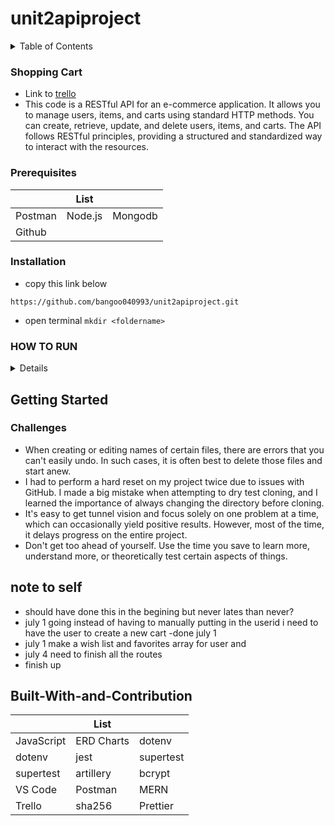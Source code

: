 # unit2apiproject


<details>
  <summary>Table of Contents</summary>
  <ol>
    <li>
      <a href="#about-the-project">About The Project</a>
      <ul>
        <li><a href="#Shopping-Cart">Shopping Cart</a></li>
      </ul>
    </li>
    <li>
      <a href="#getting-started">Getting Started</a>
      <ul>
        <li><a href="#prerequisites">Prerequisites</a></li>
        <li><a href="#installation">Installation</a></li>
      </ul>
    </li>
    <li><a href="#usage">Usage</a></li>
    <li><a href="#how-to-run">how to run</a></li>
    <li><a href="#contributing">Contributing</a></li>
    <li><a href="#license">License</a></li>
    <li><a href="#challenges">challenges</a></li>
    <li><a href="#note-to-self">note to self</a></li>
  </ol>
</details>

### Shopping Cart
-  Link to [trello](https://trello.com/invite/b/ieQ1mtcf/ATTIface979797e68de5cf0f94b9bc46405cE4727943/pack-opening)
-  This code is a RESTful API for an e-commerce application. It allows you to manage users, items, and carts using standard HTTP methods. You can create, retrieve, update, and delete users, items, and carts. The API follows RESTful principles, providing a structured and standardized way to interact with the resources.

### Prerequisites
|            | List       |           |
| ---------- | ---------- | --------- |
| Postman    | Node.js    | Mongodb   |
| Github     |            |           |

### Installation
-  copy this link below
<pre><code>https://github.com/bangoo040993/unit2apiproject.git</code></pre>
-  open terminal ```mkdir <foldername>```




### HOW TO RUN

<details>

-   Fork this repository
-   From your own forked repository url clone the code in terminal
-
-   In terminal use command git clone
-   from there assuming you have install node and git zshell install all the packages
-   `sudo npm i brcrypt dotenv express mongoose nodemon morgan`
-   then// `sudo npm i --save-dev artillery jest mongodb-memory-server@8.12.2 supertest`
-   sign up for mongodb database make sure your server accept all ip address by putting0.0.0
-   also install vscode
-   create a file call `touch .env` and inside that file you should have something like this from mongodb.
-            MONGO_URI=mongodb+srv://Sampleid:samplePassword@cluster0.iAmLost.mongodb.net/samplecluster?retryWrites=true&w=majority
             SECRET=i4ml05tn33d460Dh31pM3pu7MyW0r1D1N0rD3R

</details>

<!-- GETTING STARTED -->

## Getting Started

### Challenges

-   When creating or editing names of certain files, there are errors that you can't easily undo. In such cases, it is often best to delete those files and start anew.
-   I had to perform a hard reset on my project twice due to issues with GitHub. I made a big mistake when attempting to dry test cloning, and I learned the importance of always changing the directory before cloning.
-   It's easy to get tunnel vision and focus solely on one problem at a time, which can occasionally yield positive results. However, most of the time, it delays progress on the entire project.
-   Don't get too ahead of yourself. Use the time you save to learn more, understand more, or theoretically test certain aspects of things.

## note to self

-   should have done this in the begining but never lates than never?
-   july 1 going instead of having to manually putting in the userid i need to have the user to create a new cart -done july 1
-   july 1 make a wish list and favorites array for user and
-   july 4 need to finish all the routes
-   finish up

## Built-With-and-Contribution

|            | List       |           |
| ---------- | ---------- | --------- |
| JavaScript | ERD Charts | dotenv    |
| dotenv     | jest       | supertest |
| supertest  | artillery  | bcrypt    |
| VS Code    | Postman    | MERN      |
| Trello     | sha256     | Prettier  |

<!-- add more
|                |                 |                 |
-->
